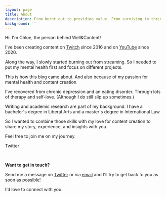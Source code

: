 ```yaml
---
layout: page
title: About
description: From burnt out to providing value. From surviving to thriving. Continuous improvement drives my journey.
background: ''
---
```


Hi. I'm Chloe, the person behind Well&Content!



I've been creating content on [Twitch](https://twitch.tv/glitchedinorbit) since 2016 and on [YouTube](https://youtube.com/glitchedinorbit) since 2020.

Along the way, I slowly started burning out from streaming. So I needed to put my mental health first and focus on different projects.

This is how this blog came about. And also because of my passion for mental health and content creation.

I've recovered from chronic depression and an eating disorder. Through lots of therapy and self-love. (Although I do still slip up sometimes.)

Writing and academic research are part of my background. I have a bachelor's degree in Liberal Arts and a master's degree in International Law.

So I wanted to combine those skills with my love for content creation to share my story, experience, and insights with you.

Feel free to join me on my journey.

<a href="https://twitter.com/glitchedinorbit" class="btn btn-primary" target="_blank" rel="noopener noreferrer" style="text-decoration: none"> <i class="bi bi-twitter"></i> Twitter</a>

<br>

**Want to get in touch?**

Send me a message on [Twitter](https://twitter.com/glitchedinorbit) or via [email](mailto:info.wellcontent@gmail.com) and I'll try to get back to you as soon as possible!

I'd love to connect with you.